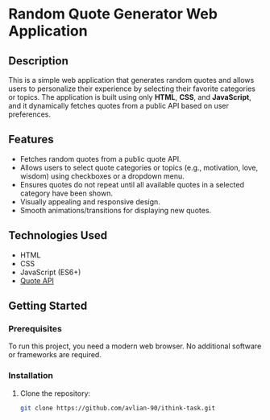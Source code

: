 # Random Quote Generator Web Application

## Description

This is a simple web application that generates random quotes and allows users to personalize their experience by selecting their favorite categories or topics. The application is built using only **HTML**, **CSS**, and **JavaScript**, and it dynamically fetches quotes from a public API based on user preferences.

## Features

- Fetches random quotes from a public quote API.
- Allows users to select quote categories or topics (e.g., motivation, love, wisdom) using checkboxes or a dropdown menu.
- Ensures quotes do not repeat until all available quotes in a selected category have been shown.
- Visually appealing and responsive design.
- Smooth animations/transitions for displaying new quotes.

## Technologies Used

- HTML
- CSS
- JavaScript (ES6+)
- [Quote API](https://api.quotable.io) 

## Getting Started

### Prerequisites

To run this project, you need a modern web browser. No additional software or frameworks are required.

### Installation

1. Clone the repository:
   ```bash
   git clone https://github.com/avlian-90/ithink-task.git
